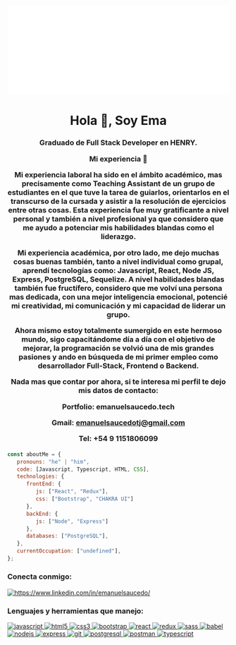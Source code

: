 <img src="https://github.com/emanuelsaucedoa/emanuelsaucedoa/blob/main/svg.svg" alt="hello world"/>


<h1 align="center">Hola 👋, Soy Ema</h1>

<h3 align="center">

Graduado de Full Stack Developer en HENRY. 

Mi experiencia 📃 

Mi experiencia laboral ha sido en el ámbito académico, mas precisamente como Teaching Assistant de un grupo de estudiantes en el que tuve la tarea de guiarlos, orientarlos en el transcurso de la cursada y asistir a la resolución de ejercicios entre otras cosas. Esta experiencia fue muy gratificante a nivel personal y también a nivel profesional ya que considero que me ayudo a potenciar mis habilidades blandas como el liderazgo. 

Mi experiencia académica, por otro lado, me dejo muchas cosas buenas también, tanto a nivel individual como grupal, aprendí tecnologías como: Javascript, React, Node JS, Express, PostgreSQL, Sequelize. A nivel habilidades blandas también fue fructífero, considero que me volví una persona mas dedicada, con una mejor inteligencia emocional, potencié mi creatividad, mi comunicación y mi capacidad de liderar un grupo. 

Ahora mismo estoy totalmente sumergido en este hermoso mundo, sigo capacitándome día a día con el objetivo de mejorar, la programación se volvió una de mis grandes pasiones y ando en búsqueda de mi primer empleo como desarrollador Full-Stack, Frontend o Backend. 

Nada mas que contar por ahora, si te interesa mi perfil te dejo mis datos de contacto: 

Portfolio: emanuelsaucedo.tech 

Gmail: emanuelsaucedotj@gmail.com

Tel: +54 9 1151806099</h3>

```javascript
const aboutMe = {
   pronouns: "he" | "him",
   code: [Javascript, Typescript, HTML, CSS],
   technologies: {
      frontEnd: {
         js: ["React", "Redux"],
         css: ["Bootstrap", "CHAKRA UI"]
      },
      backEnd: {
         js: ["Node", "Express"]
      },
      databases: ["PostgreSQL"],
   },
   currentOccupation: ["undefined"],
};
```

<h3 align="left">Conecta conmigo:</h3>
<p align="left">
<a href="https://www.linkedin.com/in/emanuelsaucedo/" target="_blank"><img align="center" src="https://cdn.jsdelivr.net/npm/simple-icons@3.0.1/icons/linkedin.svg" alt="https://www.linkedin.com/in/emanuelsaucedo/" height="30" width="40" /></a>

<h3 align="left">Lenguajes y herramientas que manejo:</h3>
<p align="left">  <a href="https://developer.mozilla.org/en-US/docs/Web/JavaScript" target="_blank"> <img src="https://upload.wikimedia.org/wikipedia/commons/thumb/9/99/Unofficial_JavaScript_logo_2.svg/1024px-Unofficial_JavaScript_logo_2.svg.png" alt="javascript" width="40" height="40"/> </a> 
<a href="https://www.w3.org/html/" target="_blank"> <img src="https://upload.wikimedia.org/wikipedia/commons/thumb/3/38/HTML5_Badge.svg/600px-HTML5_Badge.svg.png" alt="html5" width="40" height="40"/> </a>
<a href="https://www.w3schools.com/css/" target="_blank"> <img src="https://cdn4.iconfinder.com/data/icons/social-media-logos-6/512/121-css3-512.png" alt="css3" width="40" height="40"/> </a> 
<a href="https://getbootstrap.com" target="_blank"> <img src="https://upload.wikimedia.org/wikipedia/commons/thumb/b/b2/Bootstrap_logo.svg/1024px-Bootstrap_logo.svg.png" alt="bootstrap" width="40" height="40"/> </a> 
<a href="https://reactjs.org/" target="_blank"> <img src="https://seeklogo.com/images/R/react-logo-7B3CE81517-seeklogo.com.png" alt="react" width="40" height="40"/> </a> 
<a href="https://redux.js.org" target="_blank"> <img src="https://seeklogo.com/images/R/redux-logo-9CA6836C12-seeklogo.com.png" alt="redux" width="40" height="40"/> </a> <a href="https://sass-lang.com" target="_blank"> <img src="https://upload.wikimedia.org/wikipedia/commons/thumb/9/96/Sass_Logo_Color.svg/1280px-Sass_Logo_Color.svg.png" alt="sass" width="40" height="40"/> </a>
<a href="https://babeljs.io/" target="_blank"> <img src="https://www.vectorlogo.zone/logos/babeljs/babeljs-icon.svg" alt="babel" width="40" height="40"/> </a>
<a href="https://nodejs.org" target="_blank"> <img src="https://cdn.pixabay.com/photo/2015/04/23/17/41/node-js-736399_960_720.png" alt="nodejs" height="40"/> </a>
<a href="https://expressjs.com" target="_blank"> <img src="https://i.cloudup.com/zfY6lL7eFa-3000x3000.png" alt="express" height="40"/> </a> 
<a href="https://git-scm.com/" target="_blank"> <img src="https://www.vectorlogo.zone/logos/git-scm/git-scm-icon.svg" alt="git" width="40" height="40"/> </a> 
<a href="https://www.postgresql.org" target="_blank"> <img src="https://upload.wikimedia.org/wikipedia/commons/thumb/2/29/Postgresql_elephant.svg/1200px-Postgresql_elephant.svg.png" alt="postgresql" width="40" height="40"/> </a> 
<a href="https://postman.com" target="_blank"> <img src="https://www.vectorlogo.zone/logos/getpostman/getpostman-icon.svg" alt="postman" width="40" height="40"/> </a> 
<a href="https://www.typescriptlang.org/" target="_blank"> <img src="https://upload.wikimedia.org/wikipedia/commons/thumb/4/4c/Typescript_logo_2020.svg/1200px-Typescript_logo_2020.svg.png" alt="typescript" width="40" height="40"/> </a>


